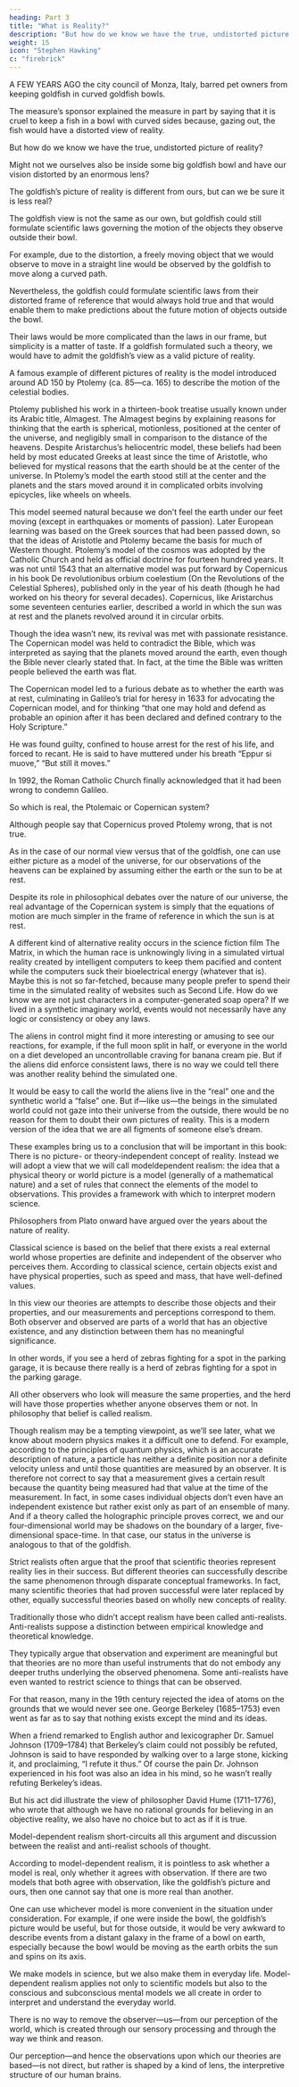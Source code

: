 ```yaml
---
heading: Part 3
title: "What is Reality?"
description: "But how do we know we have the true, undistorted picture of reality?"
weight: 15
icon: "Stephen Hawking"
c: "firebrick"
---
```



A FEW YEARS AGO the city council of Monza, Italy, barred pet owners from keeping goldfish in curved goldfish bowls. 

The measure’s sponsor explained the measure in part by saying that it is cruel to keep a fish in a bowl with curved sides because, gazing out, the fish would have a distorted view of reality. 

But how do we know we have the true, undistorted picture of reality?

Might not we ourselves also be inside some big goldfish bowl and have our vision distorted by an enormous lens? 

The goldfish’s picture of reality is different from ours, but can we be sure it is less real?

The goldfish view is not the same as our own, but goldfish could still formulate scientific laws governing the motion of the objects they observe outside their bowl. 

For example, due to the distortion, a freely moving object that we would observe to move in a straight line would be observed by the goldfish to move along a curved path. 

Nevertheless, the goldfish could formulate scientific laws from their distorted frame of reference that would always hold true and that would enable them to make predictions about the future motion of objects outside the bowl. 

Their laws would be more complicated than the laws in our frame, but simplicity is a matter of taste. If a goldfish formulated such a theory, we would have to admit the goldfish’s view as a valid picture of reality.

A famous example of different pictures of reality is the model introduced around AD 150 by Ptolemy (ca. 85—ca. 165) to describe the motion of the celestial bodies. 

Ptolemy published his work in a thirteen-book treatise usually known under its Arabic title, Almagest. The Almagest begins by explaining reasons for thinking that the earth is spherical, motionless, positioned at the center of the universe, and negligibly small in comparison to the distance of the heavens. Despite Aristarchus’s heliocentric model, these beliefs had been held by most educated Greeks at least since the time of Aristotle, who believed for mystical reasons that the earth should be at the center of the universe. In Ptolemy’s model the earth stood still at the center and the planets and the stars moved around it in complicated orbits involving epicycles, like wheels on wheels.

This model seemed natural because we don’t feel the earth under our feet moving (except in
earthquakes or moments of passion). Later European learning was based on the Greek sources that
had been passed down, so that the ideas of Aristotle and Ptolemy became the basis for much of
Western thought. Ptolemy’s model of the cosmos was adopted by the Catholic Church and held as
official doctrine for fourteen hundred years. It was not until 1543 that an alternative model was put
forward by Copernicus in his book De revolutionibus orbium coelestium (On the Revolutions of
the Celestial Spheres), published only in the year of his death (though he had worked on his theory
for several decades).
Copernicus, like Aristarchus some seventeen centuries earlier, described a world in which the sun
was at rest and the planets revolved around it in circular orbits. 

Though the idea wasn’t new, its revival was met with passionate resistance. The Copernican model was held to contradict the
Bible, which was interpreted as saying that the planets moved around the earth, even though the Bible never clearly stated that. In fact, at the time the Bible was written people believed the earth was flat. 

The Copernican model led to a furious debate as to whether the earth was at rest, culminating in Galileo’s trial for heresy in 1633 for advocating the Copernican model, and for thinking “that one may hold and defend as probable an opinion after it has been declared and
defined contrary to the Holy Scripture.” 

He was found guilty, confined to house arrest for the rest of his life, and forced to recant. He is said to have muttered under his breath “Eppur si muove,” “But still it moves.”

In 1992, the Roman Catholic Church finally acknowledged that it had been wrong to condemn Galileo.

So which is real, the Ptolemaic or Copernican system? 

Although people say that Copernicus proved Ptolemy wrong, that is not true.

As in the case of our normal view versus that of the goldfish, one can use either picture as a model of the universe, for our observations of the heavens can be explained by assuming either the earth or the sun to be at rest.

Despite its role in philosophical debates over the nature of our universe, the real advantage of the Copernican system is simply that the equations of motion are much simpler in the frame of reference in which the sun is at rest.

A different kind of alternative reality occurs in the science fiction film The Matrix, in which the
human race is unknowingly living in a simulated virtual reality created by intelligent computers to
keep them pacified and content while the computers suck their bioelectrical energy (whatever that
is). Maybe this is not so far-fetched, because many people prefer to spend their time in the
simulated reality of websites such as Second Life. How do we know we are not just characters in a
computer-generated soap opera? If we lived in a synthetic imaginary world, events would not
necessarily have any logic or consistency or obey any laws.

The aliens in control might find it more interesting or amusing to see our reactions, for example, if the full moon split in half, or
everyone in the world on a diet developed an uncontrollable craving for banana cream pie. But if the aliens did enforce consistent laws, there is no way we could tell there was another reality behind the simulated one. 

It would be easy to call the world the aliens live in the “real” one and the synthetic world a “false” one. But if—like us—the beings in the simulated world could not gaze
into their universe from the outside, there would be no reason for them to doubt their own pictures
of reality. This is a modern version of the idea that we are all figments of someone else’s dream.

These examples bring us to a conclusion that will be important in this book: There is no picture- or
theory-independent concept of reality. Instead we will adopt a view that we will call modeldependent realism: the idea that a physical theory or world picture is a model (generally of a
mathematical nature) and a set of rules that connect the elements of the model to observations.
This provides a framework with which to interpret modern science.

Philosophers from Plato onward have argued over the years about the nature of reality. 

Classical science is based on the belief that there exists a real external world whose properties are definite and independent of the observer who perceives them. According to classical science, certain objects exist and have physical properties, such as speed and mass, that have well-defined values.


In this view our theories are attempts to describe those objects and their properties, and our measurements and perceptions correspond to them. Both observer and observed are parts of a world that has an objective existence, and any distinction between them has no meaningful significance. 

In other words, if you see a herd of zebras fighting for a spot in the parking garage, it is because there really is a herd of zebras fighting for a spot in the parking garage. 

All other observers who look will measure the same properties, and the herd will have those properties whether anyone observes them or not. In philosophy that belief is called realism. 

Though realism may be a tempting viewpoint, as we’ll see later, what we know about modern physics makes it a difficult one to defend. For example, according to the principles of quantum physics, which is an accurate description of nature, a particle has neither a definite position nor a
definite velocity unless and until those quantities are measured by an observer. It is therefore not
correct to say that a measurement gives a certain result because the quantity being measured had
that value at the time of the measurement. In fact, in some cases individual objects don’t even have
an independent existence but rather exist only as part of an ensemble of many. And if a theory
called the holographic principle proves correct, we and our four-dimensional world may be
shadows on the boundary of a larger, five-dimensional space-time. In that case, our status in the
universe is analogous to that of the goldfish.

Strict realists often argue that the proof that scientific theories represent reality lies in their success. But different theories can successfully describe the same phenomenon through disparate conceptual frameworks. In fact, many scientific theories that had proven successful were later
replaced by other, equally successful theories based on wholly new concepts of reality.

Traditionally those who didn’t accept realism have been called anti-realists. Anti-realists suppose a distinction between empirical knowledge and theoretical knowledge. 

They typically argue that observation and experiment are meaningful but that theories are no more than useful instruments that do not embody any deeper truths underlying the observed phenomena. Some anti-realists have even wanted to restrict science to things that can be observed. 

For that reason, many in the 19th century rejected the idea of atoms on the grounds that we would never see one. George Berkeley (1685–1753) even went as far as to say that nothing exists except the mind and its ideas. 

When a friend remarked to English author and lexicographer Dr. Samuel Johnson (1709–1784)
that Berkeley’s claim could not possibly be refuted, Johnson is said to have responded by walking
over to a large stone, kicking it, and proclaiming, “I refute it thus.” Of course the pain Dr. Johnson experienced in his foot was also an idea in his mind, so he wasn’t really refuting Berkeley’s ideas.

But his act did illustrate the view of philosopher David Hume (1711–1776), who wrote that
although we have no rational grounds for believing in an objective reality, we also have no choice
but to act as if it is true.

Model-dependent realism short-circuits all this argument and discussion between the realist and
anti-realist schools of thought.


According to model-dependent realism, it is pointless to ask whether a model is real, only whether it agrees with observation. If there are two models that both agree with observation, like the goldfish’s picture and ours, then one cannot say that one is more real than another. 

One can use
whichever model is more convenient in the situation under consideration. For example, if one were inside the bowl, the goldfish’s picture would be useful, but for those outside, it would be very awkward to describe events from a distant galaxy in the frame of a bowl on earth, especially
because the bowl would be moving as the earth orbits the sun and spins on its axis.

We make models in science, but we also make them in everyday life. Model-dependent realism applies not only to scientific models but also to the conscious and subconscious mental models we all create in order to interpret and understand the everyday world. 

There is no way to remove the observer—us—from our perception of the world, which is created through our sensory processing and through the way we think and reason. 

Our perception—and hence the observations upon which our theories are based—is not direct, but rather is shaped by a kind of lens, the interpretive structure of our human brains.
